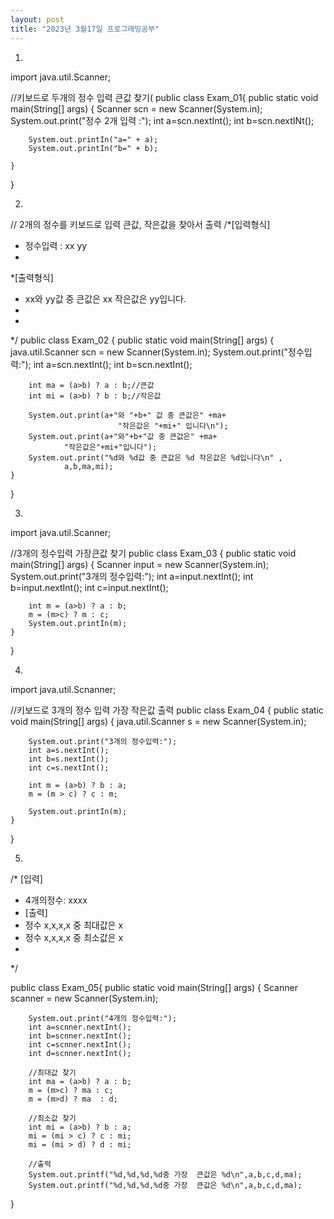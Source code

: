 ```yaml
---
layout: post
title: "2023년 3월17일 프로그래밍공부"
---
```


1.

import java.util.Scanner;

//키보드로 두개의 정수 입력 큰값 찾기(
public class Exam_01{
	public static void main(String[] args) {
		Scanner scn = new Scanner(System.in);
		System.out.print("정수 2개 입력 :");
		int a=scn.nextInt();
		int b=scn.nextINt();
		
		System.out.printIn("a=" + a);
		System.out.printIn("b=" + b);
		
	}
}

2.

// 2개의 정수를 키보드로 입력 큰값, 작은값을 찾아서 출력
/*[입력형식]
 * 정수입력 : xx yy 
*
*[출력형식]
* xx와 yy값 중 큰값은  xx 작은값은  yy입니다.
*
*
*/
public class Exam_02 {
	public static void main(String[] args) {
		java.util.Scanner scn = new Scanner(System.in);
		System.out.print("정수입력:");
		int a=scn.nextInt();
		int b=scn.nextInt();
		
		int ma = (a>b) ? a : b;//큰값
		int mi = (a>b) ? b : b;//작은값
		
		System.out.print(a+"와 "+b+" 값 중 큰값은" +ma+
							"작은값은 "+mi+" 입니다\n");
		System.out.print(a+"와"+b+"값 중 큰값은" +ma+
				"작은값은"+mi+"입니다");
		System.out.print("%d와 %d값 중 큰값은 %d 작은값은 %d입니다\n" ,
				a,b,ma,mi);
	}
}


3.

import java.util.Scanner;

//3개의 정수입력 가장큰값 찾기
public class Exam_03 {
	public static void main(String[] args) {
		Scanner input = new Scanner(System.in);
		System.out.print("3개의 정수입력:");
		int a=input.nextInt();
		int b=input.nextInt();
		int c=input.nextInt();
		
		int m = (a>b) ? a : b;
		m = (m>c) ? m : c;
		System.out.printIn(m);
	}
	
}

4.

import java.util.Scnanner;

//키보드로 3개의 정수 입력 가장 작은값 출력
public class Exam_04 {
	public static void main(String[] args) {
		java.util.Scanner s = new Scanner(System.in);
		
		System.out.print("3개의 정수입력:");
		int a=s.nextInt();
		int b=s.nextInt();
		int c=s.nextInt();
		
		int m = (a>b) ? b : a;
		m = (m > c) ? c : m;
		
		System.out.printIn(m);
	}
}

5.

/* [입력]
*  4개의정수: xxxx
*  [출력] 
* 정수  x,x,x,x 중 최대값은 x
* 정수  x,x,x,x 중 최소값은 x
*
*/



public class Exam_05{
	public static void main(String[] args) {
		Scanner scanner = new Scanner(System.in);
		
		System.out.print("4개의 정수입력:");
		int a=scnner.nextInt();
		int b=scnner.nextInt();
		int c=scnner.nextInt();
		int d=scnner.nextInt();
		
		//최대값 찾기
		int ma = (a>b) ? a : b;
		m = (m>c) ? ma : c;
		m = (m>d) ? ma  : d;
		
		//최소값 찾기 
		int mi = (a>b) ? b : a;
		mi = (mi > c) ? c : mi;
		mi = (mi > d) ? d : mi;
		
		//출력
		System.out.printf("%d,%d,%d,%d중 가장  큰값은 %d\n",a,b,c,d,ma);
		System.out.printf("%d,%d,%d,%d중 가장  큰값은 %d\n",a,b,c,d,ma);
		
}

